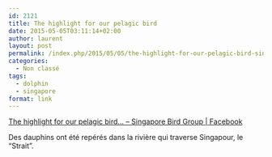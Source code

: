 ```yaml
---
id: 2121
title: The highlight for our pelagic bird
date: 2015-05-05T03:11:14+02:00
author: laurent
layout: post
permalink: /index.php/2015/05/05/the-highlight-for-our-pelagic-bird-singapore/
categories:
  - Non classé
tags:
  - dolphin
  - singapore
format: link
---
```

[The highlight for our pelagic bird&#8230; &#8211; Singapore Bird Group | Facebook](https://www.facebook.com/singaporebirdgroup/posts/387680521438289)

<div class="link_description">
  <p>
    Des dauphins ont été repérés dans la rivière qui traverse Singapour, le “Strait”.
  </p>
</div>